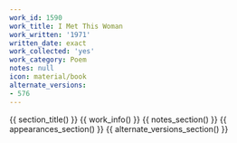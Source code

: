 ```yaml
---
work_id: 1590
work_title: I Met This Woman
work_written: '1971'
written_date: exact
work_collected: 'yes'
work_category: Poem
notes: null
icon: material/book
alternate_versions:
- 576
---
```


{{ section_title() }}
{{ work_info() }}
{{ notes_section() }}
{{ appearances_section() }}
{{ alternate_versions_section() }}